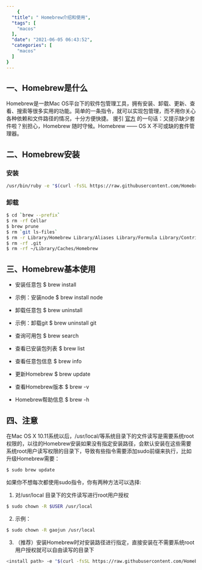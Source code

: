 ```yaml
---
    {
  "title": " Homebrew介绍和使用",
  "tags": [
    "macos"
  ],
  "date": "2021-06-05 06:43:52",
  "categories": [
    "macos"
  ]
}
---
```

    
## 一、Homebrew是什么
Homebrew是一款Mac OS平台下的软件包管理工具，拥有安装、卸载、更新、查看、搜索等很多实用的功能。简单的一条指令，就可以实现包管理，而不用你关心各种依赖和文件路径的情况，十分方便快捷。
援引 [官方](https://links.jianshu.com/go?to=http%3A%2F%2Fbrew.sh%2F) 的一句话：又提示缺少套件啦？别担心，Homebrew 随时守候。Homebrew —— OS X 不可或缺的套件管理器。

<!--more-->

## 二、Homebrew安装

### 安装
```bash
/usr/bin/ruby -e "$(curl -fsSL https://raw.githubusercontent.com/Homebrew/install/master/install)"
```


### 卸载
```bash
$ cd `brew --prefix`
$ rm -rf Cellar
$ brew prune
$ rm `git ls-files`
$ rm -r Library/Homebrew Library/Aliases Library/Formula Library/Contributions
$ rm -rf .git
$ rm -rf ~/Library/Caches/Homebrew
```

## 三、Homebrew基本使用
* 安装任意包
$ brew install <packageName>

* 示例：安装node
$ brew install node

* 卸载任意包
$ brew uninstall <packageName>

* 示例：卸载git
$ brew uninstall git

* 查询可用包
$ brew search <packageName>

* 查看已安装包列表
$ brew list

* 查看任意包信息
$ brew info <packageName>

* 更新Homebrew
$ brew update

* 查看Homebrew版本
$ brew -v

* Homebrew帮助信息
$ brew -h


## 四、注意
在Mac OS X 10.11系统以后，/usr/local/等系统目录下的文件读写是需要系统root权限的，以往的Homebrew安装如果没有指定安装路径，会默认安装在这些需要系统root用户读写权限的目录下，导致有些指令需要添加sudo前缀来执行，比如升级Homebrew需要：
```bash
$ sudo brew update
```
如果你不想每次都使用sudo指令，你有两种方法可以选择:
1. 对/usr/local 目录下的文件读写进行root用户授权
```bash
$ sudo chown -R $USER /usr/local
```

2. 示例：
```bash
$ sudo chown -R gaojun /usr/local
```

3. （推荐）安装Homebrew时对安装路径进行指定，直接安装在不需要系统root用户授权就可以自由读写的目录下
```bash
<install path> -e "$(curl -fsSL https://raw.githubusercontent.com/Homebrew/install/master/install)"
```

